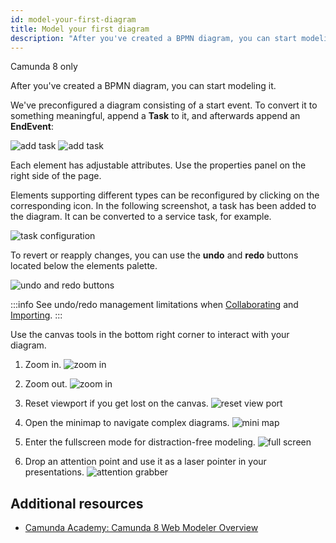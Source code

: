 ```yaml
---
id: model-your-first-diagram
title: Model your first diagram
description: "After you've created a BPMN diagram, you can start modeling it."
---
```


<span class="badge badge--cloud">Camunda 8 only</span>

After you've created a BPMN diagram, you can start modeling it.

We've preconfigured a diagram consisting of a start event. To convert it to something meaningful, append a **Task** to it, and afterwards append an **EndEvent**:

![add task](../img/web-modeler-add-task.png)
![add task](../img/web-modeler-add-endevent.png)

Each element has adjustable attributes. Use the properties panel on the right side of the page.

Elements supporting different types can be reconfigured by clicking on the corresponding icon. In the following screenshot, a task has been added to the diagram. It can be converted to a service task, for example.

![task configuration](../img/web-modeler-new-diagram-with-configuration.png)

To revert or reapply changes, you can use the **undo** and **redo** buttons located below the elements palette.

![undo and redo buttons](../img/undo-redo.png)

:::info
See undo/redo management limitations when [Collaborating](../collaboration/collaboration.md#undoredo-management-limitations) and [Importing](import-diagram.md#undoredo-management-limitations).
:::

Use the canvas tools in the bottom right corner to interact with your diagram.

1. Zoom in.
   ![zoom in](../img/zoom-in.png)

2. Zoom out.
   ![zoom in](../img/zoom-out.png)

3. Reset viewport if you get lost on the canvas.
   ![reset view port](../img/reset-viewport.png)

4. Open the minimap to navigate complex diagrams.
   ![mini map](../img/minimap.png)

5. Enter the fullscreen mode for distraction-free modeling.
   ![full screen](../img/fullscreen.png)

6. Drop an attention point and use it as a laser pointer in your presentations.
   ![attention grabber](../img/attention-grabber.png)

## Additional resources

- [Camunda Academy: Camunda 8 Web Modeler Overview](https://academy.camunda.com/c8-web-modeler-overview)
